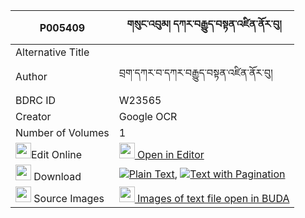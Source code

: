 |P005409|གསུང་འབུམ། དཀར་བརྒྱུད་བསྟན་འཛིན་ནོར་བུ། 
| --- | --- 
|Alternative Title |
|Author| བྲག་དཀར་བ་དཀར་བརྒྱུད་བསྟན་འཛིན་ནོར་བུ།
|BDRC ID | W23565
|Creator | Google OCR
|Number of Volumes| 1
|<img width="25" src="https://img.icons8.com/color/25/000000/edit-property.png">Edit Online| [<img width="25" src="https://avatars.githubusercontent.com/u/45091458?s=200&v=4"> Open in Editor](http://editor.openpecha.org/P005409)
|<img width="25" src="https://img.icons8.com/fluent/48/000000/download-2.png"/>  Download | [![](https://img.icons8.com/color/20/000000/txt.png)Plain Text](https://github.com/Openpecha/P005409/releases/download/v1/sungbum_ka_ra_gyu_tendzin_norb_plain_P005409.zip), [![](https://img.icons8.com/color/20/000000/txt.png)Text with Pagination](https://github.com/Openpecha/P005409/releases/download/v1/sungbum_ka_ra_gyu_tendzin_norb_pages_P005409.zip)
|<img width="25" src="https://img.icons8.com/plasticine/100/000000/pictures-folder.png"/>  Source Images | [<img width="25" src="https://library.bdrc.io/icons/BUDA-small.svg"> Images of text file open in BUDA](https://library.bdrc.io/show/bdr:W23565)